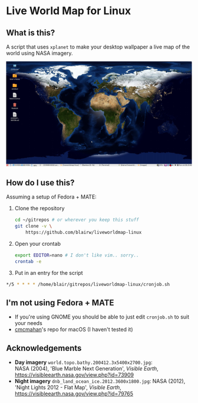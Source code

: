 # Live World Map for Linux

## What is this?

A script that uses `xplanet` to make your desktop wallpaper a live map of the world using NASA imagery.

![Screenshot on Fedora - MATE Desktop environment](docs/screenshot.png)

## How do I use this?

Assuming a setup of Fedora + MATE:

1. Clone the repository  
    ```bash
    cd ~/gitrepos # or wherever you keep this stuff
    git clone -v \
    	https://github.com/blairw/liveworldmap-linux
    ```
2. Open your crontab  
	```bash
	export EDITOR=nano # I don't like vim.. sorry..
	crontab -e
	```
3. Put in an entry for the script
  ```bash
  */5 * * * * /home/blair/gitrepos/liveworldmap-linux/cronjob.sh
  ```

## I'm not using Fedora + MATE

- If you're using GNOME you should be able to just edit `cronjob.sh` to suit your needs
- [cmcmahan](https://github.com/cmcmahan/Xplanet)'s repo for macOS (I haven't tested it)

## Acknowledgements

- **Day imagery** `world.topo.bathy.200412.3x5400x2700.jpg`:  
	NASA (2004), 'Blue Marble Next Generation', _Visible Earth_, https://visibleearth.nasa.gov/view.php?id=73909
- **Night imagery** `dnb_land_ocean_ice.2012.3600x1800.jpg`:
  NASA (2012), 'Night Lights 2012 - Flat Map', _Visible Earth_, https://visibleearth.nasa.gov/view.php?id=79765 
